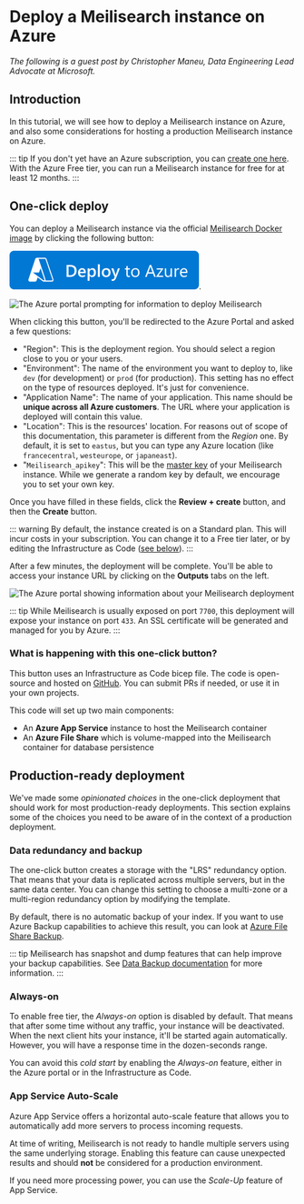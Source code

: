# Deploy a Meilisearch instance on Azure

_The following is a guest post by Christopher Maneu, Data Engineering Lead Advocate at Microsoft._

## Introduction

In this tutorial, we will see how to deploy a Meilisearch instance on Azure, and also some considerations for hosting a production Meilisearch instance on Azure.

::: tip
If you don't yet have an Azure subscription, you can [create one here](https://azure.microsoft.com/free/). With the Azure Free tier, you can run a Meilisearch instance for free for at least 12 months.
:::

## One-click deploy

You can deploy a Meilisearch instance via the official [Meilisearch Docker image](https://hub.docker.com/r/getmeili/meilisearch) by clicking the following button:

[![Deploy To Azure](https://raw.githubusercontent.com/Azure/azure-quickstart-templates/master/1-CONTRIBUTION-GUIDE/images/deploytoazure.svg?sanitize=true)](https://portal.azure.com/#create/Microsoft.Template/uri/https%3A%2F%2Fraw.githubusercontent.com%2Fcmaneu%2Fmeilisearch-on-azure%2Fmain%2Fmain.json).

![The Azure portal prompting for information to deploy Meilisearch](/azure/01.azure-deploy-button.png)

When clicking this button, you'll be redirected to the Azure Portal and asked a few questions:

- "Region": This is the deployment region. You should select a region close to you or your users.
- "Environment": The name of the environment you want to deploy to, like `dev` (for development) or `prod` (for production). This setting has no effect on the type of resources deployed. It's just for convenience.
- "Application Name": The name of your application. This name should be **unique across all Azure customers**. The URL where your application is deployed will contain this value.
- "Location": This is the resources' location. For reasons out of scope of this documentation, this parameter is different from the _Region_ one. By default, it is set to `eastus`, but you can type any Azure location (like `francecentral`, `westeurope`, or `japaneast`).
- "`Meilisearch_apikey`": This will be the [master key](/learn/security/master_api_keys.md) of your Meilisearch instance. While we generate a random key by default, we encourage you to set your own key.

Once you have filled in these fields, click the **Review + create** button, and then the **Create** button.

::: warning
By default, the instance created is on a Standard plan. This will incur costs in your subscription. You can change it to a Free tier later, or by editing the Infrastructure as Code ([see below](#what-is-happening-with-this-one-click-button)).
:::

After a few minutes, the deployment will be complete. You'll be able to access your instance URL by clicking on the **Outputs** tabs on the left.

![The Azure portal showing information about your Meilisearch deployment](/azure/02.azure-output.png)

::: tip
While Meilisearch is usually exposed on port `7700`, this deployment will expose your instance on port `433`. An SSL certificate will be generated and managed for you by Azure.
:::

### What is happening with this one-click button?

This button uses an Infrastructure as Code bicep file. The code is open-source and hosted on [GitHub](https://github.com/cmaneu/meilisearch-on-azure). You can submit PRs if needed, or use it in your own projects.

This code will set up two main components:

- An **Azure App Service** instance to host the Meilisearch container
- An **Azure File Share** which is volume-mapped into the Meilisearch container for database persistence

## Production-ready deployment

We've made some _opinionated choices_ in the one-click deployment that should work for most production-ready deployments. This section explains some of the choices you need to be aware of in the context of a production deployment.

### Data redundancy and backup

The one-click button creates a storage with the "LRS" redundancy option. That means that your data is replicated across multiple servers, but in the same data center. You can change this setting to choose a multi-zone or a multi-region redundancy option by modifying the template.

By default, there is no automatic backup of your index. If you want to use Azure Backup capabilities to achieve this result, you can look at [Azure File Share Backup](https://docs.microsoft.com/azure/backup/azure-file-share-backup-overview).

::: tip
Meilisearch has snapshot and dump features that can help improve your backup capabilities. See [Data Backup documentation](/learn/advanced/snapshots_vs_dumps.md) for more information.
:::

### Always-on

To enable free tier, the _Always-on_ option is disabled by default. That means that after some time without any traffic, your instance will be deactivated. When the next client hits your instance, it'll be started again automatically. However, you will have a response time in the dozen-seconds range.

You can avoid this _cold start_ by enabling the _Always-on_ feature, either in the Azure portal or in the Infrastructure as Code.

### App Service Auto-Scale

 Azure App Service offers a horizontal auto-scale feature that allows you to automatically add more servers to process incoming requests.

 At time of writing, Meilisearch is not ready to handle multiple servers using the same underlying storage. Enabling this feature can cause unexpected results and should **not** be considered for a production environment.

 If you need more processing power, you can use the _Scale-Up_ feature of App Service.
